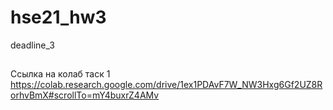 # hse21_hw3
deadline_3

##
Ссылка на колаб таск 1
https://colab.research.google.com/drive/1ex1PDAvF7W_NW3Hxg6Gf2UZ8RorhvBmX#scrollTo=mY4buxrZ4AMv
